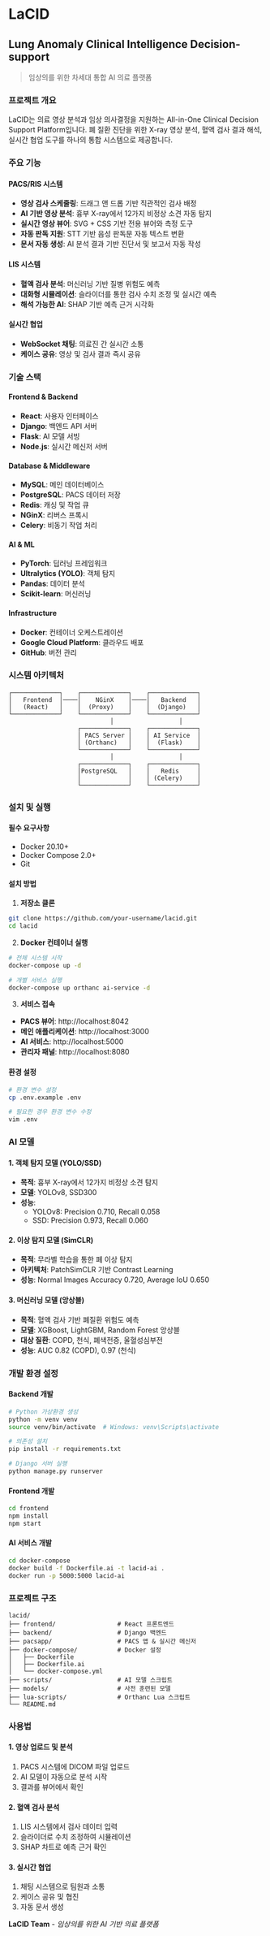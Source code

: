 # LaCID
## Lung Anomaly Clinical Intelligence Decision-support

> 임상의를 위한 차세대 통합 AI 의료 플랫폼

### 프로젝트 개요
LaCID는 의료 영상 분석과 임상 의사결정을 지원하는 All-in-One Clinical Decision Support Platform입니다. 폐 질환 진단을 위한 X-ray 영상 분석, 혈액 검사 결과 해석, 실시간 협업 도구를 하나의 통합 시스템으로 제공합니다.

### 주요 기능

#### PACS/RIS 시스템
- **영상 검사 스케줄링**: 드래그 앤 드롭 기반 직관적인 검사 배정
- **AI 기반 영상 분석**: 흉부 X-ray에서 12가지 비정상 소견 자동 탐지
- **실시간 영상 뷰어**: SVG + CSS 기반 전용 뷰어와 측정 도구
- **자동 판독 지원**: STT 기반 음성 판독문 자동 텍스트 변환
- **문서 자동 생성**: AI 분석 결과 기반 진단서 및 보고서 자동 작성

#### LIS 시스템  
- **혈액 검사 분석**: 머신러닝 기반 질병 위험도 예측
- **대화형 시뮬레이션**: 슬라이더를 통한 검사 수치 조정 및 실시간 예측
- **해석 가능한 AI**: SHAP 기반 예측 근거 시각화

#### 실시간 협업
- **WebSocket 채팅**: 의료진 간 실시간 소통
- **케이스 공유**: 영상 및 검사 결과 즉시 공유

### 기술 스택

#### Frontend & Backend
- **React**: 사용자 인터페이스
- **Django**: 백엔드 API 서버
- **Flask**: AI 모델 서빙
- **Node.js**: 실시간 메신저 서버

#### Database & Middleware
- **MySQL**: 메인 데이터베이스
- **PostgreSQL**: PACS 데이터 저장
- **Redis**: 캐싱 및 작업 큐
- **NGinX**: 리버스 프록시
- **Celery**: 비동기 작업 처리

#### AI & ML
- **PyTorch**: 딥러닝 프레임워크
- **Ultralytics (YOLO)**: 객체 탐지
- **Pandas**: 데이터 분석
- **Scikit-learn**: 머신러닝

#### Infrastructure
- **Docker**: 컨테이너 오케스트레이션
- **Google Cloud Platform**: 클라우드 배포
- **GitHub**: 버전 관리

### 시스템 아키텍처

```
┌─────────────┐    ┌─────────────┐    ┌─────────────┐
│   Frontend  │────│    NGinX    │────│   Backend   │
│   (React)   │    │  (Proxy)    │    │  (Django)   │
└─────────────┘    └─────────────┘    └─────────────┘
                            │                  │
                   ┌─────────────┐    ┌─────────────┐
                   │ PACS Server │    │ AI Service  │
                   │ (Orthanc)   │    │  (Flask)    │
                   └─────────────┘    └─────────────┘
                            │                  │
                   ┌─────────────┐    ┌─────────────┐
                   │PostgreSQL   │    │   Redis     │
                   │             │    │ (Celery)    │
                   └─────────────┘    └─────────────┘
```

### 설치 및 실행

#### 필수 요구사항
- Docker 20.10+
- Docker Compose 2.0+
- Git

#### 설치 방법

1. **저장소 클론**
```bash
git clone https://github.com/your-username/lacid.git
cd lacid
```

2. **Docker 컨테이너 실행**
```bash
# 전체 시스템 시작
docker-compose up -d

# 개별 서비스 실행
docker-compose up orthanc ai-service -d
```

3. **서비스 접속**
- **PACS 뷰어**: http://localhost:8042
- **메인 애플리케이션**: http://localhost:3000
- **AI 서비스**: http://localhost:5000
- **관리자 패널**: http://localhost:8080

#### 환경 설정

```bash
# 환경 변수 설정
cp .env.example .env

# 필요한 경우 환경 변수 수정
vim .env
```

### AI 모델

#### 1. 객체 탐지 모델 (YOLO/SSD)
- **목적**: 흉부 X-ray에서 12가지 비정상 소견 탐지
- **모델**: YOLOv8, SSD300
- **성능**: 
  - YOLOv8: Precision 0.710, Recall 0.058
  - SSD: Precision 0.973, Recall 0.060

#### 2. 이상 탐지 모델 (SimCLR)
- **목적**: 무라벨 학습을 통한 폐 이상 탐지
- **아키텍처**: PatchSimCLR 기반 Contrast Learning
- **성능**: Normal Images Accuracy 0.720, Average IoU 0.650

#### 3. 머신러닝 모델 (앙상블)
- **목적**: 혈액 검사 기반 폐질환 위험도 예측
- **모델**: XGBoost, LightGBM, Random Forest 앙상블
- **대상 질환**: COPD, 천식, 폐색전증, 울혈성심부전
- **성능**: AUC 0.82 (COPD), 0.97 (천식)

### 개발 환경 설정

#### Backend 개발
```bash
# Python 가상환경 생성
python -m venv venv
source venv/bin/activate  # Windows: venv\Scripts\activate

# 의존성 설치
pip install -r requirements.txt

# Django 서버 실행
python manage.py runserver
```

#### Frontend 개발
```bash
cd frontend
npm install
npm start
```

#### AI 서비스 개발
```bash
cd docker-compose
docker build -f Dockerfile.ai -t lacid-ai .
docker run -p 5000:5000 lacid-ai
```

### 프로젝트 구조

```
lacid/
├── frontend/                 # React 프론트엔드
├── backend/                  # Django 백엔드
├── pacsapp/                  # PACS 앱 & 실시간 메신저
├── docker-compose/           # Docker 설정
│   ├── Dockerfile
│   ├── Dockerfile.ai
│   └── docker-compose.yml
├── scripts/                  # AI 모델 스크립트
├── models/                   # 사전 훈련된 모델
├── lua-scripts/              # Orthanc Lua 스크립트
└── README.md
```

### 사용법

#### 1. 영상 업로드 및 분석
1. PACS 시스템에 DICOM 파일 업로드
2. AI 모델이 자동으로 분석 시작
3. 결과를 뷰어에서 확인

#### 2. 혈액 검사 분석
1. LIS 시스템에서 검사 데이터 입력
2. 슬라이더로 수치 조정하여 시뮬레이션
3. SHAP 차트로 예측 근거 확인

#### 3. 실시간 협업
1. 채팅 시스템으로 팀원과 소통
2. 케이스 공유 및 협진
3. 자동 문서 생성


**LaCID Team** - *임상의를 위한 AI 기반 의료 플랫폼*
